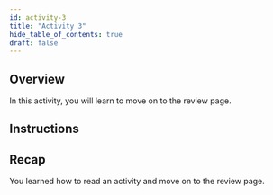 ```yaml
---
id: activity-3
title: "Activity 3"
hide_table_of_contents: true
draft: false
---
```


## Overview
In this activity, you will learn to move on to the review page. 

## Instructions

## Recap

You learned how to read an activity and move on to the review page. 